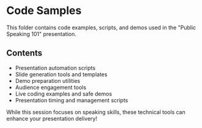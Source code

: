# Code Samples

This folder contains code examples, scripts, and demos used in the "Public Speaking 101" presentation.

## Contents
- Presentation automation scripts
- Slide generation tools and templates
- Demo preparation utilities
- Audience engagement tools
- Live coding examples and safe demos
- Presentation timing and management scripts

While this session focuses on speaking skills, these technical tools can enhance your presentation delivery!